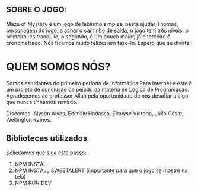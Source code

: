## SOBRE O JOGO:

Maze of Mystery é um jogo de labirinto simples, basta ajudar Thomas, personagem do jogo, a achar o caminho de saída, o jogo tem três níveis: o primeiro, és tranquilo, o segundo, é um pouco maior, já o terceiro é cronometrado.
Nós ficamos muito felizes em faze-lo. Espero que se divirta!


# QUEM SOMOS NÓS?
Somos estudantes do primeiro período de Informática Para Internet e este é um projeto de conclusão de peíodo da matéria de Lógica de Programação. Agradecemos ao professor Allan pela oportunidade de nos desafiar a algo que nunca tínhamos tentado.

Discentes:
Alyson Alves,
Edimilly Hadassa,
Elouyse Victoria,
Júlio César,
Wellington Ramos.



## Bibliotecas utilizados

Solicitamos que siga este passo:
1. NPM INSTALL
2. NPM INSTALL SWEETALERT (importante para que o jogo se mostre na tela)
3. NPM RUN DEV

